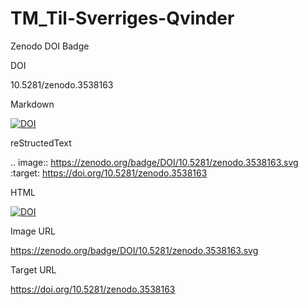 # TM_Til-Sverriges-Qvinder
Zenodo DOI Badge

DOI

10.5281/zenodo.3538163

Markdown

[![DOI](https://zenodo.org/badge/DOI/10.5281/zenodo.3538163.svg)](https://doi.org/10.5281/zenodo.3538163)

reStructedText

.. image:: https://zenodo.org/badge/DOI/10.5281/zenodo.3538163.svg
   :target: https://doi.org/10.5281/zenodo.3538163

HTML

<a href="https://doi.org/10.5281/zenodo.3538163"><img src="https://zenodo.org/badge/DOI/10.5281/zenodo.3538163.svg" alt="DOI"></a>

Image URL

https://zenodo.org/badge/DOI/10.5281/zenodo.3538163.svg

Target URL

https://doi.org/10.5281/zenodo.3538163
